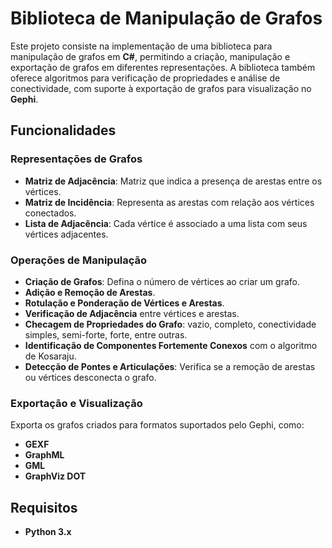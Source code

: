 # Biblioteca de Manipulação de Grafos

Este projeto consiste na implementação de uma biblioteca para manipulação de grafos em **C#**, permitindo a criação, manipulação e exportação de grafos em diferentes representações. A biblioteca também oferece algoritmos para verificação de propriedades e análise de conectividade, com suporte à exportação de grafos para visualização no **Gephi**.

## Funcionalidades

### Representações de Grafos
- **Matriz de Adjacência**: Matriz que indica a presença de arestas entre os vértices.
- **Matriz de Incidência**: Representa as arestas com relação aos vértices conectados.
- **Lista de Adjacência**: Cada vértice é associado a uma lista com seus vértices adjacentes.

### Operações de Manipulação
- **Criação de Grafos**: Defina o número de vértices ao criar um grafo.
- **Adição e Remoção de Arestas**.
- **Rotulação e Ponderação de Vértices e Arestas**.
- **Verificação de Adjacência** entre vértices e arestas.
- **Checagem de Propriedades do Grafo**: vazio, completo, conectividade simples, semi-forte, forte, entre outras.
- **Identificação de Componentes Fortemente Conexos** com o algoritmo de Kosaraju.
- **Detecção de Pontes e Articulações**: Verifica se a remoção de arestas ou vértices desconecta o grafo.

### Exportação e Visualização
Exporta os grafos criados para formatos suportados pelo Gephi, como:
- **GEXF**
- **GraphML**
- **GML**
- **GraphViz DOT**

## Requisitos

- **Python 3.x**
